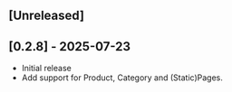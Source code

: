 ## [Unreleased]

## [0.2.8] - 2025-07-23

- Initial release
- Add support for Product, Category and (Static)Pages.

